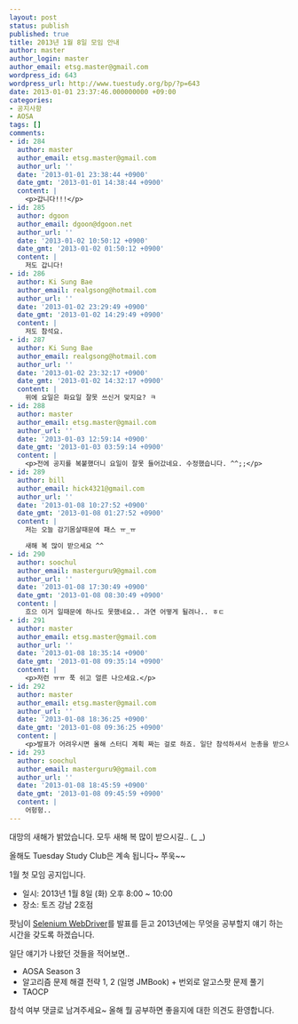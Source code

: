 ```yaml
---
layout: post
status: publish
published: true
title: 2013년 1월 8일 모임 안내
author: master
author_login: master
author_email: etsg.master@gmail.com
wordpress_id: 643
wordpress_url: http://www.tuestudy.org/bp/?p=643
date: 2013-01-01 23:37:46.000000000 +09:00
categories:
- 공지사항
- AOSA
tags: []
comments:
- id: 284
  author: master
  author_email: etsg.master@gmail.com
  author_url: ''
  date: '2013-01-01 23:38:44 +0900'
  date_gmt: '2013-01-01 14:38:44 +0900'
  content: |
    <p>갑니다!!!</p>
- id: 285
  author: dgoon
  author_email: dgoon@dgoon.net
  author_url: ''
  date: '2013-01-02 10:50:12 +0900'
  date_gmt: '2013-01-02 01:50:12 +0900'
  content: |
    저도 갑니다!
- id: 286
  author: Ki Sung Bae
  author_email: realgsong@hotmail.com
  author_url: ''
  date: '2013-01-02 23:29:49 +0900'
  date_gmt: '2013-01-02 14:29:49 +0900'
  content: |
    저도 참석요.
- id: 287
  author: Ki Sung Bae
  author_email: realgsong@hotmail.com
  author_url: ''
  date: '2013-01-02 23:32:17 +0900'
  date_gmt: '2013-01-02 14:32:17 +0900'
  content: |
    위에 요일은 화요일 잘못 쓰신거 맞지요? ㅋ
- id: 288
  author: master
  author_email: etsg.master@gmail.com
  author_url: ''
  date: '2013-01-03 12:59:14 +0900'
  date_gmt: '2013-01-03 03:59:14 +0900'
  content: |
    <p>전에 공지를 복붙했더니 요일이 잘못 들어갔네요. 수정했습니다. ^^;;</p>
- id: 289
  author: bill
  author_email: hick4321@gmail.com
  author_url: ''
  date: '2013-01-08 10:27:52 +0900'
  date_gmt: '2013-01-08 01:27:52 +0900'
  content: |
    저는 오늘 감기몸살때문에 패스 ㅠ_ㅠ

    새해 복 많이 받으세요 ^^
- id: 290
  author: soochul
  author_email: masterguru9@gmail.com
  author_url: ''
  date: '2013-01-08 17:30:49 +0900'
  date_gmt: '2013-01-08 08:30:49 +0900'
  content: |
    흐으 이거 일때문에 하나도 못했네요.. 과연 어떻게 될려나.. ㅎㄷ
- id: 291
  author: master
  author_email: etsg.master@gmail.com
  author_url: ''
  date: '2013-01-08 18:35:14 +0900'
  date_gmt: '2013-01-08 09:35:14 +0900'
  content: |
    <p>저런 ㅠㅠ 푹 쉬고 얼른 나으세요.</p>
- id: 292
  author: master
  author_email: etsg.master@gmail.com
  author_url: ''
  date: '2013-01-08 18:36:25 +0900'
  date_gmt: '2013-01-08 09:36:25 +0900'
  content: |
    <p>발표가 어려우시면 올해 스터디 계획 짜는 걸로 하죠. 일단 참석하셔서 눈총을 받으시란. -_-+++++</p>
- id: 293
  author: soochul
  author_email: masterguru9@gmail.com
  author_url: ''
  date: '2013-01-08 18:45:59 +0900'
  date_gmt: '2013-01-08 09:45:59 +0900'
  content: |
    어헝헝..
---
```

<p>대망의 새해가 밝았습니다. 모두 새해 복 많이 받으시길.. (_ _)</p>

<p>올해도 Tuesday Study Club은 계속 됩니다~ 쭈욱~~</p>

<p>1월 첫 모임 공지입니다.</p>

<ul>
<li>일시: 2013년 1월 8일 (화) 오후 8:00 ~ 10:00</li>
<li>장소: 토즈 강남 2호점</li>
</ul>

<p>팟님이 <a href="http://www.aosabook.org/en/selenium.html">Selenium WebDriver</a>를 발표를 듣고 2013년에는 무엇을 공부할지 얘기 하는 시간을 갖도록 하겠습니다.</p>

<p>일단 얘기가 나왔던 것들을 적어보면..</p>

<ul>
<li>AOSA Season 3</li>
<li>알고리즘 문제 해결 전략 1, 2 (일명 JMBook) + 번외로 알고스팟 문제 풀기</li>
<li>TAOCP</li>
</ul>

<p>참석 여부 댓글로 남겨주세요~ 올해 뭘 공부하면 좋을지에 대한 의견도 환영합니다.</p>
